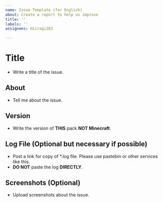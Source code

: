 ```yaml
---
name: Issue Template (for English)
about: Create a report to help us improve
title: ''
labels: ''
assignees: Hiiragi283

---
```


# Title

- Write a title of the issue.

## About

- Tell me about the issue.

## Version

- Write the version of **THIS** pack **NOT Minecraft**.

## Log File (Optional but necessary if possible)

- Post a link for copy of *.log file. Please use pastebin or other services like this.
- **DO NOT** paste the log **DIRECTLY**.

## Screenshots (Optional)

- Upload screenshots about the issue.
